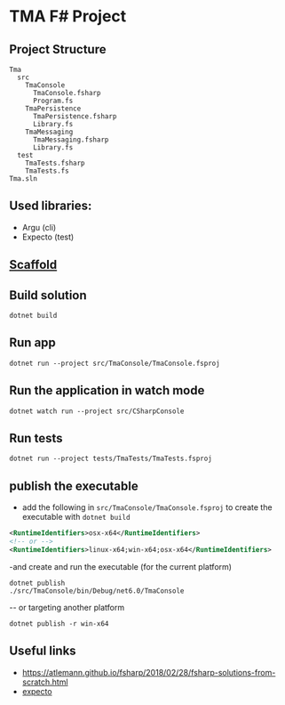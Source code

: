 # TMA F# Project

## Project Structure

```text
Tma
  src
    TmaConsole
      TmaConsole.fsharp
      Program.fs
    TmaPersistence
      TmaPersistence.fsharp
      Library.fs
    TmaMessaging
      TmaMessaging.fsharp
      Library.fs
  test
    TmaTests.fsharp
    TmaTests.fs
Tma.sln
```

## Used libraries:
 - Argu (cli)
 - Expecto (test)

## [Scaffold](./scaffold.md)

## Build solution

```shell
dotnet build
```

## Run app

```shell
dotnet run --project src/TmaConsole/TmaConsole.fsproj
```

## Run the application in watch mode

```shell
dotnet watch run --project src/CSharpConsole
```

## Run tests

```shell
dotnet run --project tests/TmaTests/TmaTests.fsproj
```

## publish the executable

- add the following in `src/TmaConsole/TmaConsole.fsproj` to create the executable with `dotnet build`

```xml
<RuntimeIdentifiers>osx-x64</RuntimeIdentifiers>
<!-- or -->
<RuntimeIdentifiers>linux-x64;win-x64;osx-x64</RuntimeIdentifiers>
```
-and create and run the executable (for the current platform)

```shell
dotnet publish
./src/TmaConsole/bin/Debug/net6.0/TmaConsole
```
-- or targeting another platform

```shell
dotnet publish -r win-x64
```

## Useful links

- https://atlemann.github.io/fsharp/2018/02/28/fsharp-solutions-from-scratch.html
- [expecto](https://github.com/haf/expecto#IDE-integrations)
